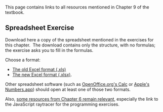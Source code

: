 
This page contains links to all resources mentioned in Chapter 9 of the
textbook.

## Spreadsheet Exercise

Download here a copy of the spreadsheet mentioned in the exercises for this
chapter.  The download contains only the structure, with no formulas; the
exercise asks you to fill in the formulas.

Choose a format:

 * [The old Excel format (.xls)](https://www.dropbox.com/s/ft453fafjmajcy3/Lighting%20Assignment.xls?dl=0)
 * [The new Excel format (.xlsx)](https://www.dropbox.com/s/ex3v2mkj2iaj4wp/Lighting%20Assignment.xlsx?dl=0).

Other spreadsheet software (such as [OpenOffice.org's
Calc](http://www.openoffice.org/product/calc.html) or [Apple's
Numbers.app](http://www.apple.com/iwork/numbers/)) should open at least one
of those two formats.

Also, [some resources from Chapter 6 remain
relevant](chapter-6-resources.md), especially the link to the JavaScript
raytracer for the programming exercises.
